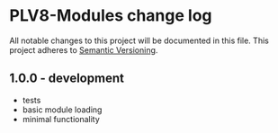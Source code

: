 # PLV8-Modules change log

All notable changes to this project will be documented in this file.
This project adheres to [Semantic Versioning](http://semver.org/).

## 1.0.0 - development
* tests
* basic module loading
* minimal functionality
